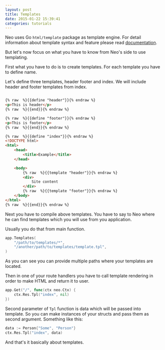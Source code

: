 ```yaml
---
layout: post
title: Templates
date: 2015-01-22 15:39:41
categories: tutorials
---
```


Neo uses Go ``html/template`` package as template engine. For detail information about template syntax and feature please read [documentation](http://golang.org/pkg/html/template/).

But let's now focus on what you have to know from Neo's side to use templating.

First what you have to do is to create templates. For each template you have to define name.

Let's define three templates, header footer and index. We will include header and footer templates from index.

```html

{% raw  %}{{define "header"}}{% endraw %}
<p>This is header</p>
{% raw  %}{{end}}{% endraw %}
```

```html
{% raw  %}{{define "footer"}}{% endraw %}
<p>This is footer</p>
{% raw  %}{{end}}{% endraw %}
```

```HTML
{% raw  %}{{define "index"}}{% endraw %}
<!DOCTYPE html>
<html>
    <head>
        <title>Example</title>
    </head>

    <body>
        {% raw  %}{{template "header"}}{% endraw %}
        <div>
            Site content
        </div>
        {% raw  %}{{template "footer"}}{% endraw %}
    </body>
</html>
{% raw  %}{{end}}{% endraw %}
```

Next you have to compile above templates. You have to say to Neo where he can find templates which you will use from you application.

Usually you do that from main function.

```Go
app.Templates(
    "/path/to/templates/*",
    "/another/path/to/templates/template.tpl",
)
```

As you can see you can provide multiple paths where your templates are located.

Then in one of your route handlers you have to call template rendering in order to make HTML and return it to user.

```Go
app.Get("/", func(ctx neo.Ctx) {
    ctx.Res.Tpl("index", nil)
})
```

Second parameter of ``Tpl`` function is data which will be passed into template. So you can make instances of your structs and pass them as second argument. Something like this:

```Go
data := Person{"Some", "Person"}
ctx.Res.Tpl("index", data)
```

And that's it basically about templates.
